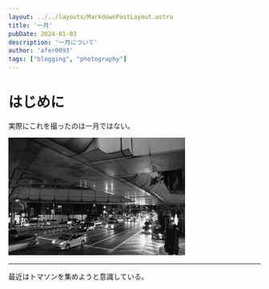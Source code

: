 ```yaml
---
layout: ../../layouts/MarkdownPostLayout.astro
title: '一月'
pubDate: 2024-01-03
description: '一月について'
author: 'afer0093'
tags: ["blogging", "photography"]
---
```


# はじめに
実際にこれを撮ったのは一月ではない。

<img src="https://raw.githubusercontent.com/afer0093/photos/master/public/images/DSC_4927.JPG" width="70%">

---

最近はトマソンを集めようと意識している。